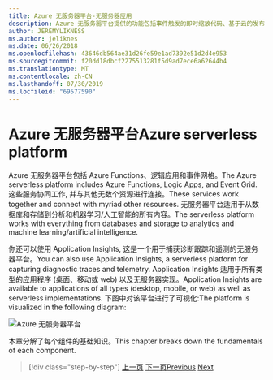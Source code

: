 ```yaml
---
title: Azure 无服务器平台-无服务器应用
description: Azure 无服务器平台提供的功能包括事件触发的即时缩放代码、基于云的发布/订阅、工作流业务流程等。
author: JEREMYLIKNESS
ms.author: jeliknes
ms.date: 06/26/2018
ms.openlocfilehash: 43646db564ae31d26fe59e1ad7392e51d2d4e953
ms.sourcegitcommit: f20dd18dbcf2275513281f5d9ad7ece6a62644b4
ms.translationtype: MT
ms.contentlocale: zh-CN
ms.lasthandoff: 07/30/2019
ms.locfileid: "69577590"
---
```

# <a name="azure-serverless-platform"></a><span data-ttu-id="8e7d5-103">Azure 无服务器平台</span><span class="sxs-lookup"><span data-stu-id="8e7d5-103">Azure serverless platform</span></span>

<span data-ttu-id="8e7d5-104">Azure 无服务器平台包括 Azure Functions、逻辑应用和事件网格。</span><span class="sxs-lookup"><span data-stu-id="8e7d5-104">The Azure serverless platform includes Azure Functions, Logic Apps, and Event Grid.</span></span> <span data-ttu-id="8e7d5-105">这些服务协同工作, 并与其他无数个资源进行连接。</span><span class="sxs-lookup"><span data-stu-id="8e7d5-105">These services work together and connect with myriad other resources.</span></span> <span data-ttu-id="8e7d5-106">无服务器平台适用于从数据库和存储到分析和机器学习/人工智能的所有内容。</span><span class="sxs-lookup"><span data-stu-id="8e7d5-106">The serverless platform works with everything from databases and storage to analytics and machine learning/artificial intelligence.</span></span>

<span data-ttu-id="8e7d5-107">你还可以使用 Application Insights, 这是一个用于捕获诊断跟踪和遥测的无服务器平台。</span><span class="sxs-lookup"><span data-stu-id="8e7d5-107">You can also use Application Insights, a serverless platform for capturing diagnostic traces and telemetry.</span></span> <span data-ttu-id="8e7d5-108">Application Insights 适用于所有类型的应用程序 (桌面、移动或 web) 以及无服务器实现。</span><span class="sxs-lookup"><span data-stu-id="8e7d5-108">Application Insights are available to applications of all types (desktop, mobile, or web) as well as serverless implementations.</span></span> <span data-ttu-id="8e7d5-109">下图中对该平台进行了可视化:</span><span class="sxs-lookup"><span data-stu-id="8e7d5-109">The platform is visualized in the following diagram:</span></span>

![Azure 无服务器平台](./media/azure-serverless-platform.png)

<span data-ttu-id="8e7d5-111">本章分解了每个组件的基础知识。</span><span class="sxs-lookup"><span data-stu-id="8e7d5-111">This chapter breaks down the fundamentals of each component.</span></span>

>[!div class="step-by-step"]
><span data-ttu-id="8e7d5-112">[上一页](serverless-design-examples.md)
>[下一页](azure-functions.md)</span><span class="sxs-lookup"><span data-stu-id="8e7d5-112">[Previous](serverless-design-examples.md)
[Next](azure-functions.md)</span></span>
